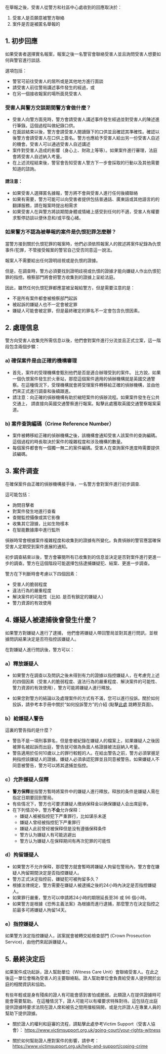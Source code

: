 在舉報之後，受害人從警方和社區中心處收到的回應取決於：
1. 受害人是否願意被警方聯絡
2. 案件是否是被匿名舉報的

## 1. 初步回應

如果受害者選擇實名報案，報案之後一名警官會聯絡受害人並且詢問受害人想要如何與警官進行談話.

選項包括：
- 警官可前往受害人的居所或是其他地方進行面談
- 請受害人前往警局講述事件發生的經過，或
- 在另一個接收報案的場所面見受害人​

### 受害人與警方交談期間警方會做什麼？
- 受害人向警方面見時，警方會請受害人講述事件發生經過並對受害人的陳述進行筆錄。這個過程叫做紀錄口供。
- 在面談結束以後，警方會請受害人閱讀錄下的口供並且確認其準確性。確認以後警方會請受害人在口供上簽名。警方也應給予受害人給出另一份受害人自述的機會。受害人可以通過受害人自述講述
- 案件對受害人造成的影響（身心上、財政上等等）。如果案件進行審理，法庭會將受害人自述納入考量。
- 在上述流程結束後，警官會告知受害人警方下一步會採取的行動以及其他需要知道的諮詢。

#### 請注意：
- 如果受害人選擇匿名據報，警方將不會與受害人進行任何後續聯絡
- 如果有需要，警方可能可以向受害者提供包括普通話、廣東話或其他語言的的翻譯服務，請在報案時提出相需求
- 如果受害人在與警方將談期間身體或情緒上感受到任何的不適，受害人有權要求暫停訪談以便休息和/或平復心緒。

### 如果警方不認為被舉報的案件是仇恨犯罪怎麼辦？

當警方接到關於仇恨犯罪的報案時，他們必須依照報案人的敘述將案件紀錄為仇恨事件/犯罪，不管接受報案的警官自己受否同意這一說法。

報案人不需要給出任何證明歧視或是仇恨的證據。

但是，在調查時，警方必須要找到證明歧視或仇恨的證據才能向嫌疑人作出仇恨犯罪的指控。檢察部門將會把警方收集到的證據上呈給法庭。

因此，雖然任何仇恨犯罪都應當被呈報給警方，但是需要注意的是：
- 不是所有案件都會被檢察部門起訴
- 被起訴的嫌疑人也不一定會被定罪
- 嫌疑人可能會被定罪，但是最終確定的罪名不一定會包含仇恨因素。

## 2. 處理信息

警方向受害人收集完所需信息以後，他們會對案件進行分流並且正式立案，這一階段包含兩個步驟：

### a) 確保案件是由正確的機構審理

- 首先，案件的受理機構會甄別他們是否是適合辦理受到的案件。 比方說，如果一個仇恨案件發生於火車站，那麼這個案件適用的偵辦機構就是英國交通警察。在這種情況下，受理機構就會將受理案件轉移給正確的偵辦機構，並由他們來正式進行調查和後續跟進。
- 請注意：向正確的偵辦機構有助於縮短案件的偵辦流程。如果案件發生在公共交通上， 請直接向英國交通警察進行報案。點擊此處獲取英國交通警察報案渠道。

### b) 案件查詢編碼（Crime Reference Number）

- 案件被轉移給正確的偵辦機構之後，該機構會通知受害人該案件的查詢編碼。這個過程的時長取決於案件的複雜程度和涉及機構的數量。
- ​每個案件都會有一個獨一無二的案件編碼。受害人在查詢案件進度時需要提供該編碼。

## 3. 案件调查

在確保案件由正確的偵辦機構接手後，一名警方會對案件進行初步調查.

這可能包括：
- 詢問目擊者
- 對案件發生地進行查看
- 查閱監控攝像或其它影像
- 收集其它證據，比如生物樣本
- 在智能數據庫中進行監所

偵辦時常會根據案件複雜程度和收集到的證據有所變化。負責偵辦的警官應當確保受害人定期受到案件進展的通知。

初步調查結束以後，警方會審閱所有已收集到的信息並決定是否對案件進行更進一步的調查。警方在這個階段可能選擇包括逮捕嫌疑犯、結案、更進一步調查。

警方在下判斷時會考慮以下四個因素：
- 受害人的脆弱程度
- 違法行為的嚴重程度
- 解決案件的可能性（比如. 是否有鎖定的嫌疑人）
- 警力資源的有效使用

## 4. 嫌疑人被逮捕後會發生什麼？

如果警方對嫌疑人進行了逮捕， 他們會將嫌疑人帶回警局並對其進行問訊，並根據問訊結果決定是否符指控該嫌疑人。​

在對嫌疑人進行問訊後，警方可以：
### a）釋放嫌疑人

- 如果警方在調查以及問訊之後未得到有力的證據以指控嫌疑人，在考慮完上述的四個因素（受害人的脆弱程度、違法行為的嚴重程度、解決案件的可能性、警力資源的有效使用），警方可能將嫌疑人進行釋放。

- 如果您對警方的結論以及處理案件的方式有不滿，您可以進行投訴。關於如何投訴，請參考本手冊中關於“如何投訴警方”的介紹 (點擊[此處](/rights-after-reporting) 跳轉至頁面)。

### b）給嫌疑人警告

這裏的警告指的是什麼？
  - 警告不是一項刑事罪名，但是會被紀錄在嫌疑人的檔案上，如果嫌疑人之後因被罪名被起訴而出庭，警告就可做為負面人格證據被法庭納入考量。
  - 警告適用於任何10歲以上的罪行較輕的人。在給出警告之前，警方必須掌握足夠指控該嫌疑人的證據。嫌疑人必須承認犯罪並且同意被警告。如果嫌疑人不同意被警告，警方可以將其逮捕並指控。

### c）允許嫌疑人保釋

- **警方保釋**是指警方暫時將案件中的嫌疑人進行釋放。释放的条件是嫌疑人需在指定日期要回到警局。
- 有些情况下，警方也可要求嫌疑人缴纳保释金以确保嫌疑人会出席庭审。
- 在下列情况中，警方**不会**允许保释：
  - 嫌疑人被被指控犯下严重罪行，比如谋杀未遂
  - 嫌疑人曾经被指控犯下严重罪行
  - 嫌疑人此前曾经被保释但是没有遵循保释条件
  - 警方认为嫌疑人有可能逃避出
  - 警方认为嫌疑人在保释期间有再次犯罪的可能性


### d）拘留嫌疑人

- 如果警方不允许保释，那麼警方就會暫時將嫌疑人拘留在警局內，警方會在嫌疑人拘留期間決定是否指控嫌疑人。
- 警方正式決定指控前，嫌疑犯可被拘留多久？
- 根據法律規定，警方需要在嫌疑人被逮捕之後的24小時內決定是否指控嫌疑人。
- 如果罪行嚴重，警方可以申請將24小時的期限延長至36 或 96 個小時。
- 如果警方是根據《恐怖主義法案》為根據而進行逮捕，那麼警方在決定指控之前最多可將嫌疑人拘留14天。


### e）指控嫌疑人

如果警方決定指控嫌疑人，該案就會被轉交給檢查部門 (Crown Proseuction Service)，由他們來起訴嫌疑人。

## 5. 最終決定后

如果案件成功起訴，證人幫助單位（Witness Care Unit）會聯絡受害人。在此之後這一單位會稱為受害人的主要聯絡點。證人幫助單位會負責給受害人提供關於出庭的相關資訊和協助。

有些年輕或是身有殘疾的證人有可能會感到害怕或脆弱。此類證人在提供證據時可能會需要幫助。 在這種情況下，證人可能可以有權要求特殊對待。這包括在出庭提供證據時要求法院在證人席和被告之間用擋板隔開，或是允許證人在專業人員的幫助下提供證據。

- 關於證人的權利和庭審的流程，請點擊此處參考Victim Support（受害人協會）： https://www.victimsupport.org.uk/going-court/your-rights-witness  

- 關於如何幫助證人應對案件的影響，請參考：https://www.victimsupport.org.uk/help-and-support/coping-crime
